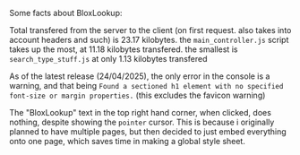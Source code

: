 Some facts about BloxLookup:

Total transfered from the server to the client (on first request. also takes into account headers and such) is 23.17 kilobytes. the `main_controller.js` script takes up the most, at 11.18 kilobytes transfered. the smallest is `search_type_stuff.js` at only 1.13 kilobytes transfered

As of the latest release (24/04/2025), the only error in the console is a warning, and that being `Found a sectioned h1 element with no specified font-size or margin properties.` (this excludes the favicon warning)

The "BloxLookup" text in the top right hand corner, when clicked, does nothing, despite showing the `pointer` cursor. This is because i originally planned to have multiple pages, but then decided to just embed everything onto one page, which saves time in making a global style sheet.